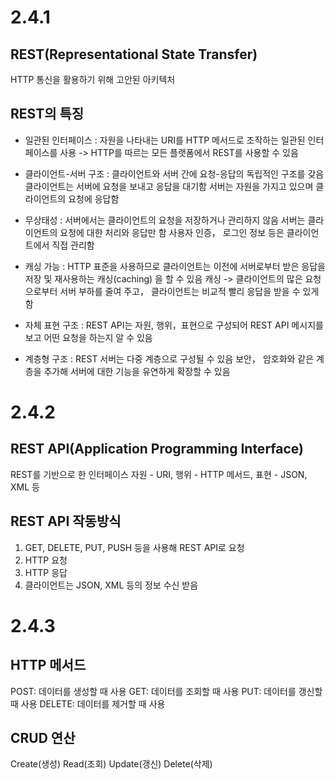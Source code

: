 # 2.4.1 
## REST(Representational State Transfer)
HTTP 통신을 활용하기 위해 고안된 아키텍처

## REST의 특징
- 일관된 인터페이스 
: 자원을 나타내는 URI를 HTTP 메서드로 조작하는 일관된 인터페이스를 사용 
-> HTTP를 따르는 모든 플랫폼에서 REST를 사용할 수 있음 

- 클라이언트-서버 구조 
: 클라이언트와 서버 간에 요청-응답의 독립적인 구조를 갖음
클라이언트는 서버에 요청을 보내고 응답을 대기함
서버는 자원을 가지고 있으며 클라이언트의 요청에 응답함

- 무상태성 
: 서버에서는 클라이언트의 요청을 저장하거나 관리하지 않음
서버는 클라이언트의 요청에 대한 처리와 응답만 함
사용자 인증， 로그인 정보 등은 클라이언트에서 직접 관리함

- 캐싱 가능 
: HTTP 표준을 사용하므로 클라이언트는 이전에 서버로부터 받은 응답을 저장 및 재사용하는 캐싱(caching) 을 할 수 있음
캐싱 -> 클라이언트의 많은 요청으로부터 서버 부하를 줄여 주고， 클라이언트는 비교적 빨리 응답을 받을 수 있게 함

- 자체 표현 구조
: REST API는 자원, 행위，표현으로 구성되어 REST API 메시지를 보고 어떤 요청을 하는지 알 수 있음

- 계층형 구조 
: REST 서버는 다중 계층으로 구성될 수 있음
보안， 암호화와 같은 계층을 추가해 서버에 대한 기능을 유연하게 확장할 수 있음 


# 2.4.2 
## REST API(Application Programming Interface)
REST를 기반으로 한 인터페이스
자원 - URI, 행위 - HTTP 메서드, 표현 - JSON, XML 등

## REST API 작동방식
1. GET, DELETE, PUT, PUSH 등을 사용해 REST API로 요청
2. HTTP 요청
3. HTTP 응답
4. 클라이언트는 JSON, XML 등의 정보 수신 받음


# 2.4.3
## HTTP 메서드
POST: 데이터를 생성할 때 사용 
GET: 데이터를 조회할 때 사용 
PUT: 데이터를 갱신할 때 사용 
DELETE: 데이터를 제거할 때 사용 

## CRUD 연산
Create(생성) 
Read(조회)
Update(갱신)
Delete(삭제)

